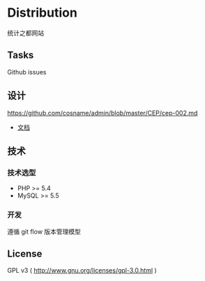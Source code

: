 # Distribution

统计之都网站

## Tasks

Github issues

## 设计

https://github.com/cosname/admin/blob/master/CEP/cep-002.md

- [文档](docs)

## 技术

### 技术选型

- PHP >= 5.4
- MySQL >= 5.5

### 开发

遵循 git flow 版本管理模型

## License 

GPL v3 ( http://www.gnu.org/licenses/gpl-3.0.html )